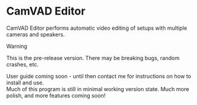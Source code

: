 # CamVAD Editor
CamVAD Editor performs automatic video editing of setups with multiple cameras and speakers.  

> [!WARNING] 
> This is the pre-release version. There may be breaking bugs, random crashes, etc.

User guide coming soon - until then contact me for instructions on how to install and use.  
Much of this program is still in minimal working version state. Much more polish, and more features coming soon!
